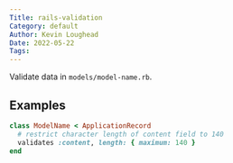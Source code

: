 ```yaml
---  
Title: rails-validation  
Category: default  
Author: Kevin Loughead  
Date: 2022-05-22  
Tags:   
---  
```


Validate data in `models/model-name.rb`. 

## Examples 

```rb
class ModelName < ApplicationRecord
  # restrict character length of content field to 140
  validates :content, length: { maximum: 140 }
end
```